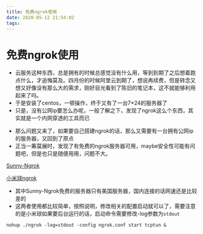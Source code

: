 ```yaml
---
title: 免费ngrok使用
date: 2020-05-12 21:54:02
tags:
---
```


# 免费ngrok使用

* 云服务这种东西，总是拥有的时候总感觉没有什么用，等到到期了之后想着跑点什么，才追悔莫及。四月份的时候阿里云到期了，想说再续费，但是转念又想又好像没有那么大的需求，刚好目光看到了陈旧的笔记本，这不就能够利用起来了吗。
* 于是安装了centos，一顿操作，终于又有了一台7*24的服务器了
* 只是，没有公网ip要怎么办呢，一般了解之下，发现了ngrok这么个东西，其实就是一个内网穿透的工具而已

<!--more-->

* 那么问题又来了，如果要自己搭建ngrok的话，那么又需要有一台拥有公网ip的服务器，又回到了原点
* 正当一筹莫展时，发现了有免费的ngrok服务器可用，maybe安全性可能有问题吧，但是也只是随便用用，问题不大。

[Sunny-Ngrok](https://www.ngrok.cc/)

[小米球ngrok](http://ngrok.ciqiuwl.cn/)

* 其中Sunny-Ngrok免费的服务器只有美国服务器，国内连接的话网速还是比较差的
* 这两者使用都比较简单，按照说明，修改相关的配置启动就可以了，需要注意的是小米球如果要后台运行的话，启动命令需要修改-log参数为`stdout` 

```
nohup ./ngrok -log=stdout -config ngrok.conf start tcptun &
```

